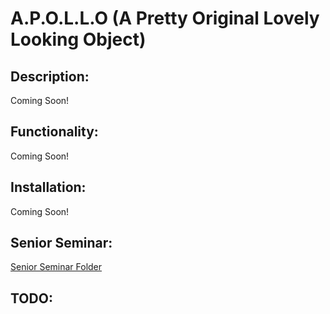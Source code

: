# A.P.O.L.L.O (A Pretty Original Lovely Looking Object)

## Description:
Coming Soon!

## Functionality:
Coming Soon!
## Installation:
Coming Soon!

## Senior Seminar:
[Senior Seminar Folder](senior-seminar/)

## TODO:
